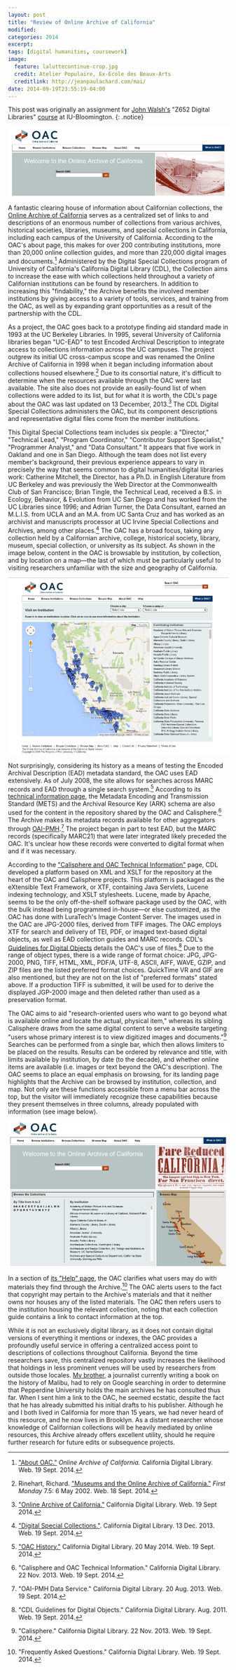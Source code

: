 ```yaml
---
layout: post
title: "Review of Online Archive of California"
modified:
categories: 2014
excerpt:
tags: [digital humanities, coursework]
image:
  feature: laluttecontinue-crop.jpg
  credit: Atelier Populaire, Ex-Ecole des Beaux-Arts
  creditlink: http://jeanpaulachard.com/mai/
date: 2014-09-19T23:55:19-04:00
---
```


This post was originally an assignment for [John Walsh's](http://biblicon.org/about) "Z652 Digital Libraries" [course](http://www.soic.indiana.edu/graduate/courses/index.html?number=z652&department=ILS) at IU-Bloomington. 
{: .notice}  

![Banner image of Online Archive of California's logo and search bar.](/images/OAC_Banner.png)

A fantastic clearing house of information about Californian collections, the [Online Archive of California](http://www.oac.cdlib.org/) serves as a centralized set of links to and descriptions of an enormous number of collections from various archives, historical societies, libraries, museums, and special collections in California, including each campus of the University of California. According to the OAC's about page, this makes for over 200 contributing institutions, more than 20,000 online collection guides, and more than 220,000 digital images and documents.[^about] Administered by the Digital Special Collections program of University of California's California Digital Library (CDL), the Collection aims to increase the ease with which collections held throughout a variety of Californian institutions can be found by researchers. In addition to increasing this "findability," the Archive benefits the involved member institutions by giving access to a variety of tools, services, and training from the OAC, as well as by expanding grant opportunities as a result of the partnership with the CDL.   

As a project, the OAC goes back to a prototype finding aid standard made in 1993 at the UC Berkeley Libraries. In 1995, several University of California libraries began "UC-EAD" to test Encoded Archival Description to integrate access to collections information across the UC campuses. The project outgrew its initial UC cross-campus scope and was renamed the Online Archive of California in 1998 when it began including information about collections housed elsewhere.[^elsewhere] Due to its consortial nature, it's difficult to determine when the resources available through the OAC were last available. The site also does not provide an easily-found list of when collections were added to its list, but for what it is worth, the CDL's page about the OAC was last updated on 13 December, 2013.[^CDLOAC] The CDL Digital Special Collections administers the OAC, but its component descriptions and representative digital files come from the member institutions.        

This Digital Special Collections team includes six people: a "Director," "Technical Lead," "Program Coordinator," "Contributor Support Specialist," "Programmer Analyst," and "Data Consultant." It appears that five work in Oakland and one in San Diego. Although the team does not list every member's background, their previous experience appears to vary in precisely the way that seems common to digital humanities/digital libraries work: Catherine Mitchell, the Director, has a Ph.D. in English Literature from UC Berkeley and was previously the Web Director at the Commonwealth Club of San Francisco; Brian Tingle, the Technical Lead, received a B.S. in Ecology, Behavior, & Evolution from UC San Diego and has worked from the UC Libraries since 1996; and Adrian Turner, the Data Consultant, earned an M.L.I.S. from UCLA and an M.A. from UC Santa Cruz and has worked as an archivist and manuscripts processor at UC Irvine Special Collections and Archives, among other places.[^OAC_DSC_folks] The OAC has a broad focus, taking any collection held by a Californian archive, college, historical society, library, museum, special collection, or university as its subject. As shown in the image below, content in the OAC is browsable by institution, by collection, and by location on a map—the last of which must be particularly useful to visiting researchers unfamiliar with the size and geography of California.   

![OAC browse functions—especially geography!](/images/Online_Archive_of_California_-_Browse_Map.png)  

Not surprisingly, considering its history as a means of testing the Encoded Archival Description (EAD) metadata standard, the OAC uses EAD extensively. As of July 2008, the site allows for searches across MARC records and EAD through a single search system.[^OAChist] According to its [technical information page](http://www.cdlib.org/services/access_publishing/dsc/technical.html), the Metadata Encoding and Transmission Standard (METS) and the Archival Resource Key (ARK) schema are also used for the content in the repository shared by the OAC and Calisphere.[^OACtech] The Archive makes its metadata records available for other aggregators through [OAI-PMH](http://www.cdlib.org/services/access_publishing/dsc/contribute/oai_pmh.html).[^OAIPMH] The project began in part to test EAD, but the MARC records (specifically MARC21) that were later integrated likely preceded the OAC. It's unclear how these records were converted to digital format when and if it was necessary.   

According to the ["Calisphere and OAC Technical Information"](http://www.cdlib.org/services/access_publishing/dsc/technical.html) page, CDL developed a platform based on XML and XSLT for the repository at the heart of the OAC and Calisphere projects. This platform is packaged as the eXtensible Text Framework, or XTF, containing Java Servlets, Lucene indexing technology, and XSLT stylesheets. Lucene, made by Apache, seems to be the only off-the-shelf software package used by the OAC, with the bulk instead being programmed in-house—or else customized, as the OAC has done with LuraTech's Image Content Server. The images used in the OAC are JPG-2000 files, derived from TIFF images. The OAC employs XTF for search and delivery of TEI, PDF, or imaged text-based digital objects, as well as EAD collection guides and MARC records. CDL's [Guidelines for Digital Objects](http://www.cdlib.org/services/access_publishing/dsc/contribute/docs/GDO.pdf) details the OAC's use of files.[^CDLGDP] Due to the range of object types, there is a wide range of format choice: JPG, JPG-2000, PNG, TIFF, HTML, XML, PDF/A, UTF-8, ASCII, AIFF, WAVE, GZIP, and ZIP files are the listed preferred format choices. QuickTime VR and GIF are also mentioned, but they are not on the list of "preferred formats" stated above. If a production TIFF is submitted, it will be used for to derive the displayed JGP-2000 image and then deleted rather than used as a preservation format.   

The OAC aims to aid "research-oriented users who want to go beyond what is available online and locate the actual, physical item," whereas its sibling Calisphere draws from the same digital content to serve a website targeting "users whose primary interest is to view digitized images and documents."[^Calisphere] Searches can be performed from a single bar, which then allows limiters to be placed on the results. Results can be ordered by relevance and title, with limits available by institution, by date (to the decade), and whether online items are available (i.e. images or text beyond the OAC's description). The OAC seems to place an equal emphasis on browsing, for its landing page highlights that the Archive can be browsed by institution, collection, and map. Not only are these functions accessible from a menu bar across the top, but the visitor will immediately recognize these capabilities because they present themselves in three columns, already populated with information (see image below).      

![Image of OAC's landing page with three columns of browsing functions.](/images/OAC_Landing.png)  

In a section of [its "Help" page,](http://www.oac.cdlib.org/help/#publication) the OAC clarifies what users may do with materials they find through the Archive.[^OACHelp] The OAC alerts users to the fact that copyright may pertain to the Archive's materials and that it neither owns nor houses any of the listed materials. The OAC then refers users to the institution housing the relevant collection, noting that each collection guide contains a link to contact information at the top.   

While it is not an exclusively digital library, as it does not contain digital versions of everything it mentions or indexes, the OAC provides a profoundly useful service in offering a centralized access point to descriptions of collections throughout California. Beyond the time researchers save, this centralized repository vastly increases the likelihood that holdings in less prominent venues will be used by researchers from outside those locales. [My brother,](http://davidkentrandall.com/) a journalist currently writing a book on the history of Malibu, had to rely on Google searching in order to determine that Pepperdine University holds the main archives he has consulted thus far. When I sent him a link to the OAC, he seemed ecstatic, despite the fact that he has already submitted his initial drafts to his publisher. Although he and I both lived in California for more than 15 years, we had never heard of this resource, and he now lives in Brooklyn. As a distant researcher whose knowledge of Californian collections will be heavily mediated by online resources, this Archive already offers excellent utility, should he require further research for future edits or subsequence projects.  

[^about]: ["About OAC."](http://www.oac.cdlib.org/about/) *Online Archive of California.* California Digital Library. Web. 19 Sept. 2014.      
[^elsewhere]: Rinehart, Richard. ["Museums and the Online Archive of California."](http://firstmonday.org/ojs/index.php/fm/article/view/953/874) *First Monday* 7.5: 6 May 2002. Web. 18 Sept. 2014.   
[^CDLOAC]: ["Online Archive of California."](http://www.cdlib.org/services/access_publishing/dsc/oac/) California Digital Library. Web. 19 Sept 2014.   
[^OAC_DSC_folks]: ["Digital Special Collections."](http://www.cdlib.org/services/access_publishing/dsc/). California Digital Library. 13 Dec. 2013. Web. 19 Sept. 2014.  
[^Calisphere]: "Calisphere." California Digital Library. 22 Nov. 2013. Web. 19 Sept. 2014.    
[^OACHelp]: "Frequently Asked Questions." California Digital Library. Web. 19 Sept. 2014.   
[^CDLGDP]: "CDL Guidelines for Digital Objects." California Digital Library. Aug. 2011. Web. 19 Sept. 2014.   
[^OAChist]: ["OAC History."](http://www.cdlib.org/services/access_publishing/dsc/oac/history.html) California Digital Library. 20 May 2014. Web. 19 Sept. 2014.  
[^OACtech]: "Calisphere and OAC Technical Information." California Digital Library. 22 Nov. 2013. Web. 19 Sept. 2014.  
[^OAIPMH]: "OAI-PMH Data Service." California Digital Library. 20 Aug. 2013. Web. 19 Sept. 2014.   

